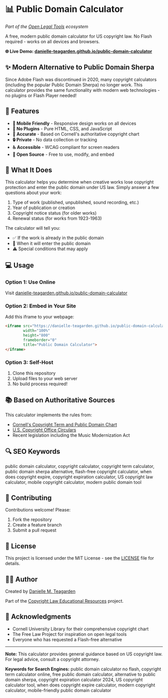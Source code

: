 # 📊 Public Domain Calculator

*Part of the [Open Legal Tools](https://github.com/open-legal-tools) ecosystem*

A free, modern public domain calculator for US copyright law. No Flash required - works on all devices and browsers.

**🌐 Live Demo: [danielle-teagarden.github.io/public-domain-calculator](https://danielle-teagarden.github.io/public-domain-calculator/)**

## ✨ Modern Alternative to Public Domain Sherpa

Since Adobe Flash was discontinued in 2020, many copyright calculators (including the popular Public Domain Sherpa) no longer work. This calculator provides the same functionality with modern web technologies - no plugins or Flash Player needed!

## 🚀 Features

- **📱 Mobile Friendly** - Responsive design works on all devices
- **🔌 No Plugins** - Pure HTML, CSS, and JavaScript
- **🎯 Accurate** - Based on Cornell's authoritative copyright chart
- **🔒 Private** - No data collection or tracking
- **♿ Accessible** - WCAG compliant for screen readers
- **📖 Open Source** - Free to use, modify, and embed

## 🎯 What It Does

This calculator helps you determine when creative works lose copyright protection and enter the public domain under US law. Simply answer a few questions about your work:

1. Type of work (published, unpublished, sound recording, etc.)
2. Year of publication or creation
3. Copyright notice status (for older works)
4. Renewal status (for works from 1923-1963)

The calculator will tell you:
- ✅ If the work is already in the public domain
- 📅 When it will enter the public domain
- ⚠️ Special conditions that may apply

## 💻 Usage

### Option 1: Use Online
Visit [danielle-teagarden.github.io/public-domain-calculator](https://danielle-teagarden.github.io/public-domain-calculator/)

### Option 2: Embed in Your Site
Add this iframe to your webpage:

```html
<iframe src="https://danielle-teagarden.github.io/public-domain-calculator/" 
        width="100%" 
        height="800" 
        frameborder="0"
        title="Public Domain Calculator">
</iframe>
```

### Option 3: Self-Host
1. Clone this repository
2. Upload files to your web server
3. No build process required!

## 📚 Based on Authoritative Sources

This calculator implements the rules from:
- [Cornell's Copyright Term and Public Domain Chart](https://copyright.cornell.edu/publicdomain)
- [U.S. Copyright Office Circulars](https://www.copyright.gov/circs/)
- Recent legislation including the Music Modernization Act

## 🔍 SEO Keywords

public domain calculator, copyright calculator, copyright term calculator, public domain sherpa alternative, flash-free copyright calculator, when does copyright expire, copyright expiration calculator, US copyright law calculator, mobile copyright calculator, modern public domain tool

## 🤝 Contributing

Contributions welcome! Please:
1. Fork the repository
2. Create a feature branch
3. Submit a pull request

## 📜 License

This project is licensed under the MIT License - see the [LICENSE](LICENSE) file for details.

## 👩‍💻 Author

Created by [Danielle M. Teagarden](https://github.com/danielle-teagarden)

Part of the [Copyright Law Educational Resources](https://danielle-teagarden.github.io/copyright-law-lecture/) project.

## 🙏 Acknowledgments

- Cornell University Library for their comprehensive copyright chart
- The Free Law Project for inspiration on open legal tools
- Everyone who has requested a Flash-free alternative

---

**Note:** This calculator provides general guidance based on US copyright law. For legal advice, consult a copyright attorney.

**Keywords for Search Engines:** public domain calculator no flash, copyright term calculator online, free public domain calculator, alternative to public domain sherpa, copyright expiration calculator 2024, US copyright calculator tool, when does copyright expire calculator, modern copyright calculator, mobile-friendly public domain calculator